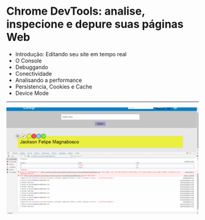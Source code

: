 Chrome DevTools: analise, inspecione e depure suas páginas Web
===============================================
- Introdução: Editando seu site em tempo real
- O Console
- Debuggando
- Conectividade
- Analisando a performance
- Persistencia, Cookies e Cache
- Device Mode
--------------------
 ![](https://github.com/jacksonn455/Chrome-DevTools/blob/master/img/img.png)
